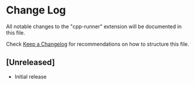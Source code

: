 # Change Log

All notable changes to the "cpp-runner" extension will be documented in this file.

Check [Keep a Changelog](http://keepachangelog.com/) for recommendations on how to structure this file.

## [Unreleased]

- Initial release